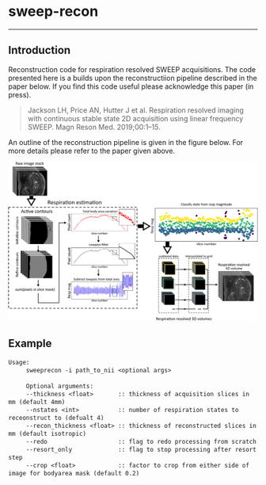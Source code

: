 # sweep-recon

---
## Introduction
Reconstruction code for respiration resolved SWEEP acquisitions. The code presented here is a builds upon the reconstructiion pipeline described in the paper below. If you find this code useful please acknowledge this paper (in press).

>Jackson LH, Price AN, Hutter J et al. Respiration resolved imaging with continuous stable state 2D acquisition using linear frequency SWEEP. Magn Reson Med. 2019;00:1–15.

An outline of the reconstruction pipeline is given in the figure below. For more details please refer to the paper given above.

<p align="center"><img width="600" src="./data/figures/Figure_1_pipeline.png"></p>

## Example
```
Usage:
     sweeprecon -i path_to_nii <optional args>
     
     Optional arguments:
     --thickness <float>       :: thickness of acquisition slices in mm (default 4mm)
     --nstates <int>           :: number of respiration states to receonstruct to (defualt 4)
     --recon_thickness <float> :: thickness of reconstructed slices in mm (default isotropic)
     --redo                    :: flag to redo processing from scratch
     --resort_only             :: flag to stop processing after resort step
     --crop <float>            :: factor to crop from either side of image for bodyarea mask (default 0.2)
```

